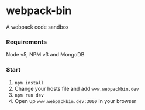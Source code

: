 # webpack-bin
A webpack code sandbox

### Requirements
Node v5, NPM v3 and MongoDB

### Start
1. `npm install`
2. Change your hosts file and add `www.webpackbin.dev`
3. `npm run dev`
4. Open up `www.webpackbin.dev:3000` in your browser
